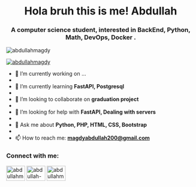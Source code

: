 <h1 align="center">Hola bruh this is me! Abdullah</h1>
<h3 align="center">A computer science student, interested in BackEnd, Python, Math, DevOps, Docker .</h3>

<p align="left"> <img src="https://komarev.com/ghpvc/?username=Zaazou&label=Profile%20views&color=blue&style=flat" alt="abdullahmagdy" /> </p>

<p align="left"> <a href="https://github.com/ryo-ma/github-profile-trophy"><img src="https://github-profile-trophy.vercel.app/?username=Zaazou&theme=monokai" alt="abdullahmagdy" /></a> </p>

- 🔭 I’m currently working on ...
- 
- 🌱 I’m currently learning **FastAPI, Postgresql**
- 
- 👯 I’m looking to collaborate on **graduation project**
- 
- 🤔 I’m looking for help with **FastAPI, Dealing with servers**
- 
- 💬 Ask me about **Python, PHP, HTML, CSS, Bootstrap**
- 
- 📫 How to reach me: **magdyabdullah200@gmail.com**


<h3 align="left">Connect with me:</h3>
<p align="left">
<a href="https://twitter.com/Abdullah_Magdii" target="blank"><img align="center" src="https://raw.githubusercontent.com/rahuldkjain/github-profile-readme-generator/master/src/images/icons/Social/twitter.svg" alt="abdullahmagdy" height="40" width="50" /></a>
<a href="https://www.linkedin.com/in/abdullah-magdy-5a86401b0/" target="blank"><img align="center" src="https://raw.githubusercontent.com/rahuldkjain/github-profile-readme-generator/master/src/images/icons/Social/linked-in-alt.svg" alt="abdullah-magdy-5a86401b0" height="40" width="50" /></a>
<a href="https://www.facebook.com/abdalla.magdyelsaeed" target="blank"><img align="center" src="https://raw.githubusercontent.com/rahuldkjain/github-profile-readme-generator/master/src/images/icons/Social/facebook-alt.svg" alt="abdullahmagdy" height="40" width="50" /></a>
</p>

